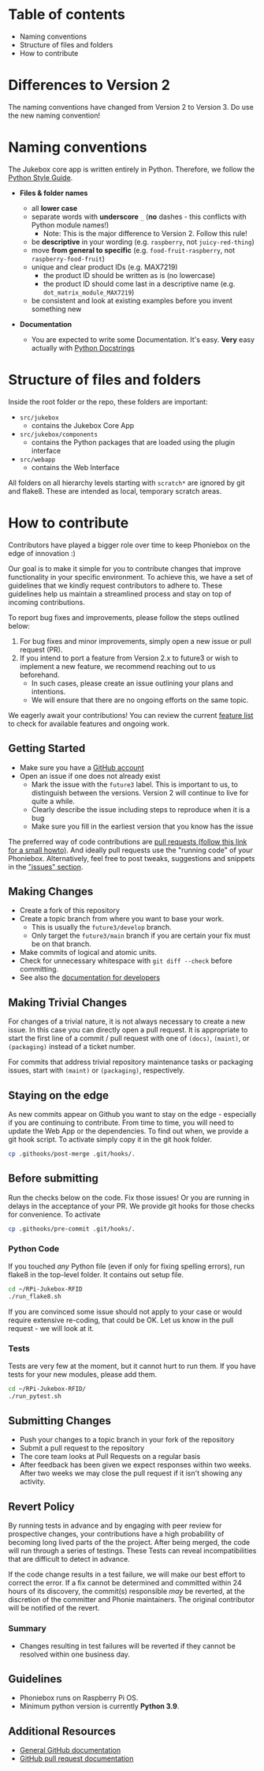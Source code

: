 
# Table of contents

* Naming conventions
* Structure of files and folders
* How to contribute

# Differences to Version 2

The naming conventions have changed from Version 2 to Version 3. Do use the new naming convention!

# Naming conventions

The Jukebox core app is written entirely in Python. Therefore, we follow the [Python Style Guide](https://www.python.org/dev/peps/pep-0008/).

* **Files & folder names**
  * all **lower case**
  * separate words with **underscore** `_` (**no** dashes - this conflicts with Python module names!)
    * Note: This is the major difference to Version 2. Follow this rule!
  * be **descriptive** in your wording (e.g. `raspberry`, not `juicy-red-thing`)
  * move **from general to specific** (e.g. `food-fruit-raspberry`, not `raspberry-food-fruit`)
  * unique and clear product IDs (e.g. MAX7219)
    * the product ID should be written as is (no lowercase)
    * the product ID should come last in a descriptive name (e.g. `dot_matrix_module_MAX7219`)
  * be consistent and look at existing examples before you invent something new

* **Documentation**
  * You are expected to write some Documentation. It's easy. **Very** easy actually with [Python Docstrings](https://www.geeksforgeeks.org/python-docstrings/)
  
# Structure of files and folders

Inside the root folder or the repo, these folders are important:

* `src/jukebox`
  * contains the Jukebox Core App
* `src/jukebox/components`
  * contains the Python packages that are loaded using the plugin interface
* `src/webapp`
  * contains the Web Interface

All folders on all hierarchy levels starting with `scratch*` are ignored by git and flake8. These are intended
as local, temporary scratch areas.

# How to contribute

Contributors have played a bigger role over time to keep Phoniebox on the edge of innovation :)

Our goal is to make it simple for you to contribute changes that improve functionality in your specific environment.
To achieve this, we have a set of guidelines that we kindly request contributors to adhere to.
These guidelines help us maintain a streamlined process and stay on top of incoming contributions.

To report bug fixes and improvements, please follow the steps outlined below:

1. For bug fixes and minor improvements, simply open a new issue or pull request (PR).
2. If you intend to port a feature from Version 2.x to future3 or wish to implement a new feature, we recommend reaching out to us beforehand.
   * In such cases, please create an issue outlining your plans and intentions.
   * We will ensure that there are no ongoing efforts on the same topic.

We eagerly await your contributions! You can review the current [feature list](documentation/developers/status.md) to check for available features and ongoing work.

## Getting Started

* Make sure you have a [GitHub account](https://github.com/signup/free)
* Open an issue if one does not already exist
  * Mark the issue with the `future3` label. This is important to us, to distinguish between the versions.
    Version 2 will continue to live for quite a while.
  * Clearly describe the issue including steps to reproduce when it is a bug
  * Make sure you fill in the earliest version that you know has the issue

The preferred way of code contributions are [pull requests (follow this link for a small howto)](https://www.digitalocean.com/community/tutorials/how-to-create-a-pull-request-on-github).
And ideally pull requests use the "running code" of your Phoniebox.
Alternatively, feel free to post tweaks, suggestions and snippets in the ["issues" section](https://github.com/MiczFlor/RPi-Jukebox-RFID/issues).

## Making Changes

* Create a fork of this repository
* Create a topic branch from where you want to base your work.
  * This is usually the `future3/develop` branch.
  * Only target the `future3/main` branch if you are certain your fix must be on that
    branch.
* Make commits of logical and atomic units.
* Check for unnecessary whitespace with `git diff --check` before committing.
* See also the [documentation for developers](documentation/developers/README.md)

## Making Trivial Changes

For changes of a trivial nature, it is not always necessary to create a new issue. In this case
you can directly open a pull request. It is appropriate to start the first line of a
commit / pull request with one of  `(docs)`, `(maint)`, or `(packaging)` instead of a ticket
number.

For commits that address trivial repository maintenance tasks or packaging
issues, start with `(maint)` or `(packaging)`,
respectively.

## Staying on the edge

As new commits appear on Github you want to stay on the edge - especially if you are continuing to contribute.
From time to time, you will need to update the Web App or the dependencies. To find out when, we provide a
git hook script. To activate simply copy it in the git hook folder.

~~~bash
cp .githooks/post-merge .git/hooks/.
~~~

## Before submitting

Run the checks below on the code. Fix those issues! Or you are running in delays in the acceptance of your PR.
We provide git hooks for those checks for convenience. To activate

~~~bash
cp .githooks/pre-commit .git/hooks/.
~~~

### Python Code

If you touched *any* Python file (even if only for fixing spelling errors), run flake8 in the top-level folder.
It contains out setup file.

~~~bash
cd ~/RPi-Jukebox-RFID
./run_flake8.sh
~~~

If you are convinced some issue should not apply to your case or would require extensive re-coding, that could be OK.
Let us know in the pull request - we will look at it.

### Tests

Tests are very few at the moment, but it cannot hurt to run them. If you have tests for your new modules, please add
them.

~~~bash
cd ~/RPi-Jukebox-RFID/
./run_pytest.sh
~~~

## Submitting Changes

* Push your changes to a topic branch in your fork of the repository
* Submit a pull request to the repository
* The core team looks at Pull Requests on a regular basis
* After feedback has been given we expect responses within two weeks. After two
  weeks we may close the pull request if it isn't showing any activity.

## Revert Policy

By running tests in advance and by engaging with peer review for prospective
changes, your contributions have a high probability of becoming long lived
parts of the the project. After being merged, the code will run through a
series of testings. These Tests can reveal incompatibilities that are difficult
to detect in advance.

If the code change results in a test failure, we will make our best effort to
correct the error. If a fix cannot be determined and committed within 24 hours
of its discovery, the commit(s) responsible *may* be reverted, at the
discretion of the committer and Phonie maintainers.
The original contributor will be notified of the revert.

### Summary

* Changes resulting in test failures will be reverted if they cannot
  be resolved within one business day.

## Guidelines

* Phoniebox runs on Raspberry Pi OS.
* Minimum python version is currently **Python 3.9**.

## Additional Resources

* [General GitHub documentation](https://help.github.com/)
* [GitHub pull request documentation](https://help.github.com/articles/creating-a-pull-request/)
